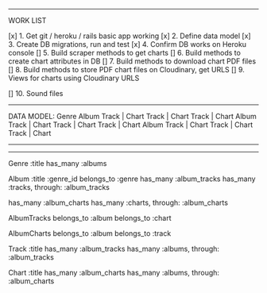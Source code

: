 
_____________________________________________________
WORK LIST

[x] 1. Get git / heroku / rails basic app working
[x] 2. Define data model
[x] 3. Create DB migrations, run and test
[x] 4. Confirm DB works on Heroku console
[] 5. Build scraper methods to get charts
[] 6. Build methods to create chart attributes in DB
[] 7. Build methods to download chart PDF files 
[] 8. Build methods to store PDF chart files on Cloudinary, get URLS
[] 9. Views for charts using Cloudinary URLS

[] 10. Sound files

_____________________________________________________
DATA MODEL:
Genre
	Album
		Track | Chart
		Track | Chart
		Track | Chart
	Album
		Track | Chart
		Track | Chart
		Track | Chart
	Album
		Track | Chart
		Track | Chart
		Track | Chart
_____________________________________________________
_____________________________________________________
Genre
	:title
has_many :albums

Album 
	:title
	:genre_id
belongs_to :genre
has_many :album_tracks
has_many :tracks, through: :album_tracks

has_many :album_charts
has_many :charts, through: :album_charts
 
AlbumTracks
	belongs_to :album
	belongs_to :chart

AlbumCharts
	belongs_to :album
	belongs_to :track

Track
	:title
has_many :album_tracks
has_many :albums, through: :album_tracks


Chart
	:title
has_many :album_charts
has_many :albums, through: :album_charts

